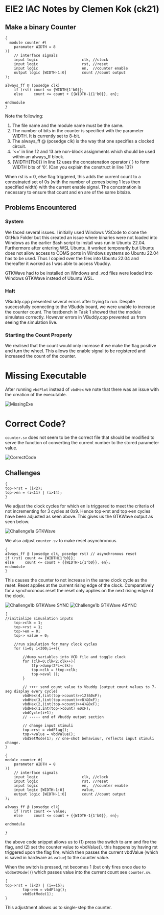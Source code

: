 # EIE2 IAC Notes by Clemen Kok (ck21)

## Make a binary Counter

```
{
  module counter #(
    paramater WIDTH = 8
)(
    // interface signals
    input logic                    clk, //clock
    input logic                    rst, //reset
    input logic                    en,  //counter enable
    output logic [WIDTH-1:0]       count //count output
);

always_ff @ (posedge clk)
    if (rst) count <= {WIDTH{1'b0}};
    else     count <= count + {{WIDTH-1{1'b0}}, en};

endmodule
}
```  

Note the following:  
1.	The file name and the module name must be the same.  
2.	The number of bits in the counter is specified with the parameter WIDTH. It is currently set to 8-bit.   
3.	The always_ff @ (posedge clk) is the way that one specifies a clocked circuit.  
4.	‘<=’ in line 12 and 13 are non-block assignments which should be used within an always_ff block.  
5.	{WIDTH{1’b0}} in line 12 uses the concatenation operator { } to form WIDTH bits of ‘0’. (Can you explain the construct in line 13?)  

When rst is = 0, else flag triggered, this adds the current count to a concatnated set of 0s (with the number of zeroes being 1 less then specified width) with the current enable signal. The concatnation is necessary to ensure that count and en are of the same bitsize.

## Problems Encountered

### System  

We faced several issues. I initially used Windows VSCode to clone the GitHub Folder but this created an issue where binaries were not loaded into Windows as the earlier Bash script to install was run in Ubuntu 22.04. Furthermore after entering WSL Ubuntu, it worked temporarily but Ubuntu does not allow access to COMS ports in Windows systems so Ubuntu 22.04 has to be used. Thus I copied over the files into Ubuntu 22.04 and thereafter it worked as I was able to access Vbuddy.  

GTKWave had to be installed on Windows and .vcd files were loaded into Windows GTKWave instead of Ubuntu WSL.  

### Halt  

VBuddy.cpp presented several errors after trying to run. Despite successfully connecting to the VBuddy board, we were unable to increase the counter count. The testbench in Task 1 showed that the module simulates correctly. However errors in VBuddy.cpp prevented us from seeing the simulation live. 

### Starting the Count Properly

We realised that the count would only increase if we make the flag positive and turn the wheel. This allows the enable signal to be registered and increased the count of the counter. 

# Missing Executable

After running `vbdPlot` instead of `vbdHex` we note that there was an issue with the creation of the executable.

![MissingExe](images/missingexe.png)

# Correct Code?

`counter.sv` does not seem to be the correct file that should be modified to serve the function of converting the current number to the stored parameter value.  

![CorrectCode](images/correctcode.png)

## Challenges

```
{
top->rst = (i<2);
top->en = (i<11) | (i>14);
}
```

We adjust the clock cycles for which en is triggered to meet the criteria of not incrementing for 3 cycles at 0x9. Hence top->rst and top->en cycles have been adjusted as seen above. This gives us the GTKWave output as seen below.

![Challenge1a GTKWave](images/1a_GTKWave.png)

We also adjust `counter.sv` to make reset asynchronous.

```
{
always_ff @ (posedge clk, posedge rst) // asynchronous reset
if (rst) count <= {WIDTH{1'b0}}; 
else     count <= count + {{WIDTH-1{1'b0}}, en};
endmodule
}
```

This causes the counter to not increase in the same clock cycle as the reset. Reset applies at the current rising edge of the clock. Comparatively for a synchoronous reset the reset only applies on the next rising edge of the clock.  

![Challenge1b GTKWave SYNC](images/SYNCRESET.png)
![Challenge1b GTKWave ASYNC](images/ASYNCRESET.png)

```
{
//initialize simualation inputs
    top->clk = 1;
    top->rst = 1;
    top->en = 0;
    top-> value = 0;

    //run simulation for many clock cycles
    for (i=0; i<300;i++){

        //dump variables into VCD file and toggle clock
        for (clk=0;clk<2;clk++){
            tfp->dump(2*i+clk);
            top->clk = !top->clk;
            top->eval ();
        }

        // ++++ send count value to Vbuddy (output count values to 7-seg display every cycle)
        vbdHex(4,(int(top->count)>>12)&0xF);
        vbdHex(3,(int(top->count)>>8)&0xF);
        vbdHex(2,(int(top->count)>>4)&0xF);
        vbdHex(1,int(top->count) &0xF);
        vbdCycle(i+1);
        // ----- end of Vbuddy output section

        // change input stimuli
        top->rst = vbdFlag();
        top->value = vbdValue();
        vbdSetMode(1); // one-shot behaviour, reflects input stimuli change. 
}
```

```
{
module counter #(
    parameter WIDTH = 8
)(
    // interface signals
    input logic                    clk, //clock
    input logic                    rst, //reset
    input logic                    en,  //counter enable
    input logic [WIDTH-1:0]        value,
    output logic [WIDTH-1:0]       count //count output
);

always_ff @ (posedge clk)
    if (rst) count <= value;
    else     count <= count + {{WIDTH-1{1'b0}}, en};

endmodule

}
```

the above code snippet allows us to (1) press the switch to arm and fire the flag, and (2) set the counter value to vbdValue(). this happens by having rst triggered upon the flag fire, which then passes the current vbdValue (which is saved in hardware as `value`) to the counter value.

When the switch is pressed, rst becomes 1 (but only fires once due to `vbdSetMode()`) which passes value into the current count see `counter.sv`. 

```
{
top->rst = (i<2) | (i==15);
        top->en = vbdFlag();
        vbdSetMode(1);
}
```

This adjustment allows us to single-step the counter.